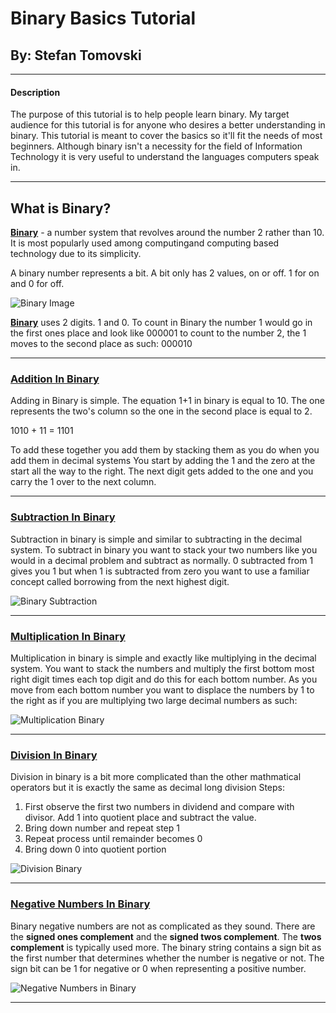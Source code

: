 # Binary Basics Tutorial
## By: Stefan Tomovski
____________________

#### Description
The purpose of this tutorial is to help people learn binary. My target audience for this tutorial is for anyone who desires a better understanding in binary. This tutorial is meant to cover the basics so it'll fit the needs of most beginners. Although binary isn't a necessity for the field of Information Technology it is very useful to understand the languages computers speak in.

______________________

## What is Binary?
**[Binary](https://en.wikipedia.org/wiki/Binary_number)** - a number system that revolves around the number 2 rather than 10. It is most popularly used among computingand computing based technology due to its simplicity.

A binary number represents a bit. A bit only has 2 values, on or off. 1 for on and 0 for off. 


![Binary Image](https://www.onlinemathlearning.com/image-files/binary-to-decimal.png)

**[Binary](https://www.computerhope.com/jargon/b/binary.htm)** uses 2 digits. 1 and 0. To count in Binary the number 1 would go in the first ones place and look like 000001 to count to the number 2, the 1 moves to the second place as such: 000010
_______________

### [Addition In Binary](https://circuitglobe.com/binary-addition-and-subtraction.html)
Adding in Binary is simple. The equation 1+1 in binary is equal to 10. The one represents the two's column so the one in the second place is equal to 2. 

1010 + 11 = 1101

To add these together you add them by stacking them as you do when you add them in decimal systems
You start by adding the 1 and the zero at the start all the way to the right. The next digit gets added to the one and you carry the 1 over to the next column.
_______________________

### [Subtraction In Binary](https://www.educative.io/edpresso/how-to-subtract-two-binary-numbers)

Subtraction in binary is simple and similar to subtracting in the decimal system. To subtract in binary you want to stack your two numbers like you would in a decimal problem and subtract as normally. 0 subtracted from 1 gives you 1 but when 1 is subtracted from zero you want to use a familiar concept called borrowing from the next highest digit.

![Binary Subtraction](https://www.wikihow.com/images/thumb/f/f7/Subtract-Binary-Numbers-Step-2-Version-4.jpg/aid564389-v4-728px-Subtract-Binary-Numbers-Step-2-Version-4.jpg.webp)
_______________________

### [Multiplication In Binary](https://byjus.com/maths/binary-multiplication/#:~:text=The%20binary%20multiplication%20is%20very,to%20get%20the%20final%20result.)

Multiplication in binary is simple and exactly like multiplying in the decimal system. You want to stack the numbers and multiply the first bottom most right digit times each top digit and do this for each bottom number. As you move from each bottom number you want to displace the numbers by 1 to the right as if you are multiplying two large decimal numbers as such:

![Multiplication Binary](https://ars.els-cdn.com/content/image/3-s2.0-B9780128192214000146-gr004.gif)

_____________________
### [Division In Binary](https://byjus.com/maths/binary-division/)

Division in binary is a bit more complicated than the other mathmatical operators but it is exactly the same as decimal long division
Steps:
1. First observe the first two numbers in dividend and compare with divisor. Add 1 into quotient place and subtract the value.
2. Bring down number and repeat step 1
3. Repeat process until remainder becomes 0
4. Bring down 0 into quotient portion

![Division Binary](https://cdn1.byjus.com/wp-content/uploads/2020/10/Binary-Division-2.png)

_______________________
### [Negative Numbers In Binary](https://www.electronics-tutorials.ws/binary/signed-binary-numbers.html)
Binary negative numbers are not as complicated as they sound. There are the **signed ones complement** and the **signed twos complement**. The **twos complement** is typically used more. The binary string contains a sign bit as the first number that determines whether the number is negative or not. The sign bit can be 1 for negative or 0 when representing a positive number.

![Negative Numbers in Binary](https://media.geeksforgeeks.org/wp-content/uploads/20200427140428/signed-1.png)

________________________
